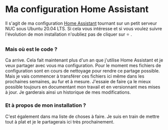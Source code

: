 # Ma configuration Home Assistant
Il s'agit de ma configuration [Home Assistant](https://home-assistant.io) tournant sur un petit serveur NUC sous Ubuntu 20.04 LTS.
Si cela vous intéresse et si vous voulez suivre l'évolution de mon installation n'oubliez pas de cliquer sur ⭐️ .

### Mais où est le code ?
Ca arrive. Cela fait maintenant plus d'un an que j'utilise Home Assistant et je veux partager avec vous ma configuration. Pour le moment mes fichiers de configuration sont en cours de nettoyage pour rendre ce partage possible. Mais je vais commencer à transférer ces fichiers ici même dans les prochaines semaines, au fur et à mesure. J'essaie de faire ça le mieux possible toujours en documentant mon travail et en versionnant mes mises à jour. Je garderais ainsi un historique de mes modifications.

### Et à propos de mon installation ?
C'est également dans ma liste de choses à faire. Je suis en train de mettre tout à plat et je le partagerais ici très prochainement.
